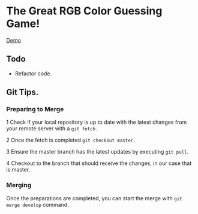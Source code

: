 # The Great RGB Color Guessing Game!

[Demo](http://joshmakar.com/projects/the-great-rgb-color-guessing-game)

## Todo
* Refactor code.

## Git Tips.

### Preparing to Merge

1 Check if your local repository is up to date with the latest changes from your remote server with a `git fetch`.

2 Once the fetch is completed `git checkout master`.

3 Ensure the master branch has the latest updates by executing `git pull`.

4 Checkout to the branch that should receive the changes, in our case that is master.

### Merging

Once the preparations are completed, you can start the merge with `git merge develop` command.